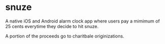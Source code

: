 # snuze

A native iOS and Android alarm clock app where users pay a mimimum of 25 cents everytime they decide to hit snuze.

A portion of the proceeds go to charitbale originizations. 
